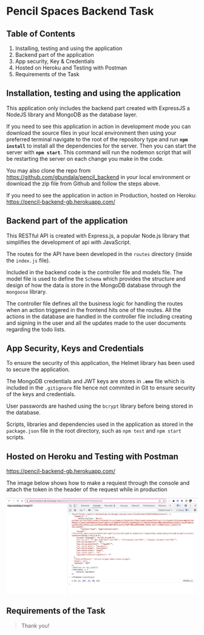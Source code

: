 # Pencil Spaces Backend Task

## Table of Contents

1. Installing, testing and using the application
2. Backend part of the application
3. App security, Key & Credentials
4. Hosted on Heroku and Testing with Postman
5. Requirements of the Task

## Installation, testing and using the application

This application only includes the backend part created with ExpressJS a NodeJS library and MongoDB as the database layer.

If you need to see this application in action in development mode you can download the source files in your local environment then using your preferred terminal navigate to the root of the repository type and run **`npm install`** to install all the dependencies for the server. Then you can start the server with **`npm start`**. This command will run the nodemon script that will be restarting the server on each change you make in the code.

You may also clone the repo from https://github.com/gbundala/pencil_backend in your local environment or download the zip file from Github and follow the steps above.

If you need to see the application in action in Production, hosted on Heroku: https://pencil-backend-gb.herokuapp.com/

## Backend part of the application

This RESTful API is created with Express.js, a popular Node.js library that simplifies the development of api with JavaScript.

The routes for the API have been developed in the `routes` directory (inside the `index.js` file).

Included in the backend code is the controller file and models file. The model file is used to define the `Schema` which provides the structure and design of how the data is store in the MongoDB database through the `mongoose` library.

The controller file defines all the business logic for handling the routes when an action triggered in the frontend hits one of the routes. All the actions in the database are handled in the controller file including creating and signing in the user and all the updates made to the user documents regarding the todo lists.

## App Security, Keys and Credentials

To ensure the security of this application, the Helmet library has been used to secure the application.

The MongoDB credentials and JWT keys are stores in **`.env`** file which is included in the `.gitignore` file hence not commited in Git to ensure security of the keys and credentials.

User passwords are hashed using the `bcrypt` library before
being stored in the database.

Scripts, libraries and dependencies used in the application as stored in the `package.json` file in the root directory, such as `npm test` and `npm start` scripts.

## Hosted on Heroku and Testing with Postman

https://pencil-backend-gb.herokuapp.com/

The image below shows how to make a requiest through the console
and attach the token in the header of the request while in production

![Fetching data in Production](images/fetch_in_production.jpg)

## Requirements of the Task

> Thank you!

